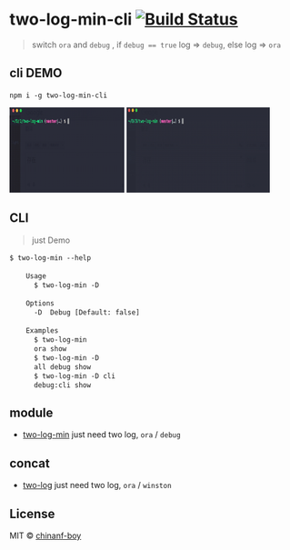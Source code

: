 # two-log-min-cli [![Build Status](https://travis-ci.org/chinanf-boy/two-log-min-cli.svg?branch=master)](https://travis-ci.org/chinanf-boy/two-log-min-cli)

> switch `ora` and `debug` , if `debug == true` log => `debug`, else log => `ora`

## cli DEMO

```
npm i -g two-log-min-cli
```

<p>
<img src="./imgs/demo1.gif" width="40%" height="150px">
<img src="./imgs/demo2.gif" width="50%" height="150px">
</p>

## CLI

> just Demo

```
$ two-log-min --help

	Usage
	  $ two-log-min -D

	Options
	  -D  Debug [Default: false]

	Examples
	  $ two-log-min
	  ora show
	  $ two-log-min -D
	  all debug show
	  $ two-log-min -D cli
	  debug:cli show
```

## module

- [two-log-min](https://github.com/chinanf-boy/two-log-min) just need two log, `ora` / `debug`

## concat

- [two-log](https://github.com/chinanf-boy/two-log) just need two log, `ora` / `winston`

## License

MIT © [chinanf-boy](http://llever.com)
